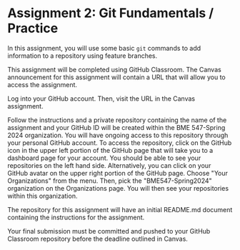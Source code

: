 # Assignment 2:  Git Fundamentals / Practice

In this assignment, you will use some basic `git` commands to add information
to a repository using feature branches.

This assignment will be completed using GitHub Classroom. The Canvas 
announcement for this assignment will contain a URL that will allow you to 
access the assignment. 

Log into your GitHub account.  Then, visit the URL in the Canvas assignment.

Follow the instructions and a private repository containing the name of the 
assignment and your GitHub ID will be created within the BME 547-Spring 2024 
organization.  You will have ongoing access to this repository through your 
personal GitHub account.  To access the repository, click on the GitHub
icon in the upper left portion of the GitHub page that will take you to a 
dashboard page for your account.  You should be able to see your repositories
on the left hand side.  Alternatively, you can click on your GitHub avatar
on the upper right portion of the GitHub page.  Choose "Your Organizations"
from the menu.  Then, pick the "BME547-Spring2024" organization on the
Organizations page.  You will then see your repositories within this
organization.  

The repository for this assignment will have an initial README.md 
document containing the instructions for the assignment.   

Your final submission must be committed and pushed to your GitHub Classroom 
repository before the deadline outlined in Canvas.  